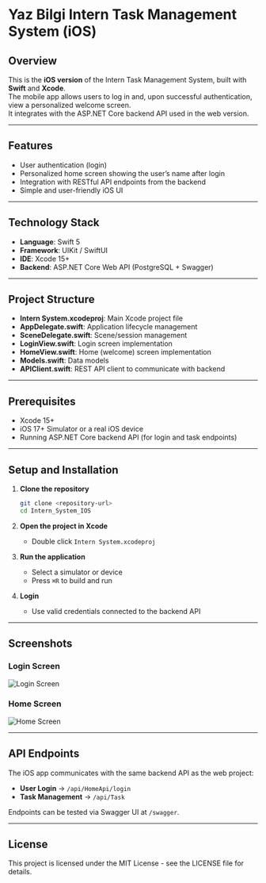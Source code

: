 # Yaz Bilgi Intern Task Management System (iOS)

## Overview
This is the **iOS version** of the Intern Task Management System, built with **Swift** and **Xcode**.  
The mobile app allows users to log in and, upon successful authentication, view a personalized welcome screen.  
It integrates with the ASP.NET Core backend API used in the web version.  

---

## Features
- User authentication (login)  
- Personalized home screen showing the user’s name after login  
- Integration with RESTful API endpoints from the backend  
- Simple and user-friendly iOS UI  

---

## Technology Stack
- **Language**: Swift 5  
- **Framework**: UIKit / SwiftUI  
- **IDE**: Xcode 15+  
- **Backend**: ASP.NET Core Web API (PostgreSQL + Swagger)  

---

## Project Structure
- **Intern System.xcodeproj**: Main Xcode project file  
- **AppDelegate.swift**: Application lifecycle management  
- **SceneDelegate.swift**: Scene/session management  
- **LoginView.swift**: Login screen implementation  
- **HomeView.swift**: Home (welcome) screen implementation  
- **Models.swift**: Data models  
- **APIClient.swift**: REST API client to communicate with backend  

---

## Prerequisites
- Xcode 15+  
- iOS 17+ Simulator or a real iOS device  
- Running ASP.NET Core backend API (for login and task endpoints)  

---

## Setup and Installation

1. **Clone the repository**
   ```bash
   git clone <repository-url>
   cd Intern_System_IOS
   ```

2. **Open the project in Xcode**
   - Double click `Intern System.xcodeproj`

3. **Run the application**
   - Select a simulator or device  
   - Press `⌘R` to build and run  

4. **Login**
   - Use valid credentials connected to the backend API  

---

## Screenshots

### Login Screen
![Login Screen](/Intern_System/images/login.png)

### Home Screen
![Home Screen](/Intern_System/images/home.png)

---

## API Endpoints
The iOS app communicates with the same backend API as the web project:
- **User Login** → `/api/HomeApi/login`  
- **Task Management** → `/api/Task`  

Endpoints can be tested via Swagger UI at `/swagger`.  

---

## License
This project is licensed under the MIT License - see the LICENSE file for details.

